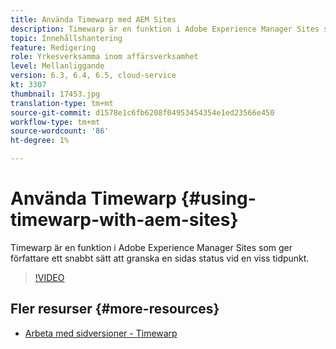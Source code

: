 ```yaml
---
title: Använda Timewarp med AEM Sites
description: Timewarp är en funktion i Adobe Experience Manager Sites som ger författare ett snabbt sätt att granska en sidas status vid en viss tidpunkt.
topic: Innehållshantering
feature: Redigering
role: Yrkesverksamma inom affärsverksamhet
level: Mellanliggande
version: 6.3, 6.4, 6.5, cloud-service
kt: 3307
thumbnail: 17453.jpg
translation-type: tm+mt
source-git-commit: d1578e1c6fb6208f04953454354e1ed23566e450
workflow-type: tm+mt
source-wordcount: '86'
ht-degree: 1%

---
```



# Använda Timewarp {#using-timewarp-with-aem-sites}

Timewarp är en funktion i Adobe Experience Manager Sites som ger författare ett snabbt sätt att granska en sidas status vid en viss tidpunkt.

>[!VIDEO](https://video.tv.adobe.com/v/17453/?quality=12&learn=on)

## Fler resurser {#more-resources}

* [Arbeta med sidversioner - Timewarp](https://experienceleague.adobe.com/docs/experience-manager-cloud-service/sites/authoring/features/page-versions.html)
